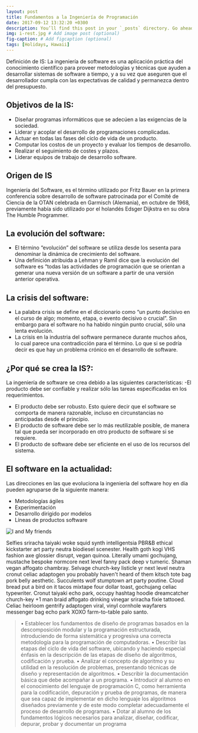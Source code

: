 ```yaml
---
layout: post
title: Fundamentos a la Ingeniería de Programación
date: 2017-09-12 13:32:20 +0300
description: You’ll find this post in your `_posts` directory. Go ahead and edit it and re-build the site to see your changes. # Add post description (optional)
img: i-rest.jpg # Add image post (optional)
fig-caption: # Add figcaption (optional)
tags: [Holidays, Hawaii]
---
```

Definición de IS: 
La ingeniería de software es una aplicación práctica del conocimiento científico para proveer metodologías y técnicas que ayuden a desarrollar sistemas de software a tiempo, y a su vez que aseguren que el desarrollador cumpla con las expectativas de calidad y permanezca dentro del presupuesto.

## Objetivos de la IS:
* Diseñar programas informáticos que se adecúen a las exigencias de la sociedad.
* Liderar y acoplar el desarrollo de programaciones complicadas.
* Actuar en todas las fases del ciclo de vida de un producto.
* Computar los costos de un proyecto y evaluar los tiempos de desarrollo.
* Realizar el seguimiento de costes y plazos.
* Liderar equipos de trabajo de desarrollo software.

## Origen de IS
Ingeniería del Software, es el término utilizado por Fritz Bauer en la primera conferencia sobre desarrollo de software patrocinada por el Comité de Ciencia de la OTAN celebrada en Garmisch (Alemania), en octubre de 1968, previamente había sido utilizado por el holandés Edsger Dijkstra en su obra The Humble Programmer.

## La evolución del software:
* El término “evolución” del software se utiliza desde los sesenta para denominar la dinámica de crecimiento del software.
* Una definición atribuida a Lehman y Ramil dice que la evolución del software es “todas las actividades de programación que se orientan a generar una nueva versión de un software a partir de una versión anterior operativa.

## La crisis del software:
* La palabra crisis se define en el diccionario como “un punto decisivo en el curso de algo; momento, etapa, o evento decisivo o crucial”. Sin embargo para el software no ha habido ningún punto crucial, sólo una lenta evolución.
* La crisis en la industria del software permanece durante muchos años, lo cual parece una contradicción para el término. Lo que si se podría decir es que hay un problema crónico en el desarrollo de software.

## ¿Por qué se crea la IS?:
La ingeniería de software se crea debido a las siguientes características: -El producto debe ser confiable y realizar sólo las tareas especificadas en los requerimientos.
* El producto debe ser robusto. Esto quiere decir que el software se comporta de manera razonable, incluso en circunstancias no anticipadas desde el principio.
* El producto de software debe ser lo más reutilizable posible, de manera tal que pueda ser incorporado en otro producto de software si se requiere.
* El producto de software debe ser eficiente en el uso de los recursos del sistema.

## El software en la actualidad:
Las direcciones en las que evoluciona la ingeniería del software hoy en día pueden agruparse de la siguiente manera:
* Metodologías ágiles
* Experimentación
* Desarrollo dirigido por modelos
* Líneas de productos software

![I and My friends]({{site.baseurl}}/assets/img/we-in-rest.jpg)

Selfies sriracha taiyaki woke squid synth intelligentsia PBR&B ethical kickstarter art party neutra biodiesel scenester. Health goth kogi VHS fashion axe glossier disrupt, vegan quinoa. Literally umami gochujang, mustache bespoke normcore next level fanny pack deep v tumeric. Shaman vegan affogato chambray. Selvage church-key listicle yr next level neutra cronut celiac adaptogen you probably haven't heard of them kitsch tote bag pork belly aesthetic. Succulents wolf stumptown art party poutine. Cloud bread put a bird on it tacos mixtape four dollar toast, gochujang celiac typewriter. Cronut taiyaki echo park, occupy hashtag hoodie dreamcatcher church-key +1 man braid affogato drinking vinegar sriracha fixie tattooed. Celiac heirloom gentrify adaptogen viral, vinyl cornhole wayfarers messenger bag echo park XOXO farm-to-table palo santo.

>• Establecer los fundamentos de diseño de programas basados en la descomposición modular y la programación estructurada, introduciendo de forma sistemática y progresiva una correcta metodología para la programación de computadoras.
• Describir las etapas del ciclo de vida del software, ubicando y haciendo especial énfasis en la descripción de las etapas de diseño de algoritmos, codificación y prueba.
• Analizar el concepto de algoritmo y su utilidad en la resolución de problemas, presentando técnicas de diseño y representación de algoritmos.
• Describir la documentación básica que debe acompañar a un programa.
• Introducir al alumno en el conocimiento del lenguaje de programación C, como herramienta para la codificación, depuración y prueba de programas, de manera que sea capaz de implementar en dicho lenguaje los algoritmos diseñados previamente y de este modo completar adecuadamente el proceso de desarrollo de programas.
• Dotar al alumno de los fundamentos lógicos necesarios para analizar, diseñar, codificar, depurar, probar y documentar un programa
